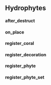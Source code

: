 Hydrophytes 
------
#### after_destruct
#### on_place
#### register_coral
#### register_decoration
#### register_phyte
#### register_phyte_set

